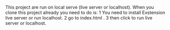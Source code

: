 This project are run on local serve (live server or localhost). 
When you clone this project already you need to do is: 
1 You need to install Exstension live server or run localhost. 
2 go to index.html . 
3 then click to run live server or localhost. 
